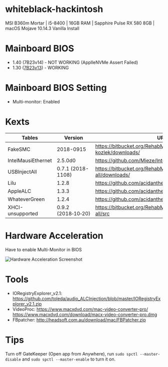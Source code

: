 # whiteblack-hackintosh
MSI B360m Mortar | i5-8400 | 16GB RAM | Sapphire Pulse RX 580 8GB | macOS Mojave 10.14.3 Vanilla Install

# Mainboard BIOS
- 1.40 (7B23v14) - NOT WORKING (ApplleNVMe Assert Failed)
- 1.30 ([7B23v13](https://www.msi.com/Motherboard/support/B360M-MORTAR#down-bios)) - WORKING

# Mainboard BIOS Setting
- Multi-monitor: Enabled

# Kexts
| Tables                   | Version            | URL                                           |
| ------------------------ |------------------- | --------------------------------------------- |
| FakeSMC                  | 2018-0915          | <https://bitbucket.org/RehabMan/os-x-fakesmc-kozlek/downloads/> |
| IntelMausiEthernet       | 2.5.0d0            | <https://github.com/Mieze/IntelMausiEthernet> |
| USBInjectAll             | 0.7.1 (2018-1108)  | <https://bitbucket.org/RehabMan/os-x-usb-inject-all/downloads/> |
| Lilu                     | 1.2.8              | <https://github.com/acidanthera/Lilu/releases> |
| AppleALC                 | 1.3.3              | <https://github.com/acidanthera/AppleALC/releases> |
| WhateverGreen            | 1.2.4              | <https://github.com/acidanthera/WhateverGreen/releases> |
| XHCI-unsupported         | 0.9.2 (2018‑10‑20) | <https://bitbucket.org/RehabMan/os-x-usb-inject-all/src> |

# Hardware Acceleration

Have to enable Multi-Monitor in BIOS

![Hardware Acceleration Screenshot](https://i.imgur.com/oUJzwrj.png?1)

# Tools
- IORegistryExplorer_v2.1: https://github.com/toleda/audio_ALCInjection/blob/master/IORegistryExplorer_v2.1.zip
- VideoProc: https://www.macxdvd.com/mac-video-converter-pro/
https://www.macxdvd.com/download/macx-video-converter-pro.dmg
- FBpatcher: http://headsoft.com.au/download/mac/FBPatcher.zip

# Tips

Turn off GateKeeper (Open app from Anywhere), run `sudo spctl --master-disable` and `sudo spctl --master-enable` to turn it on.
